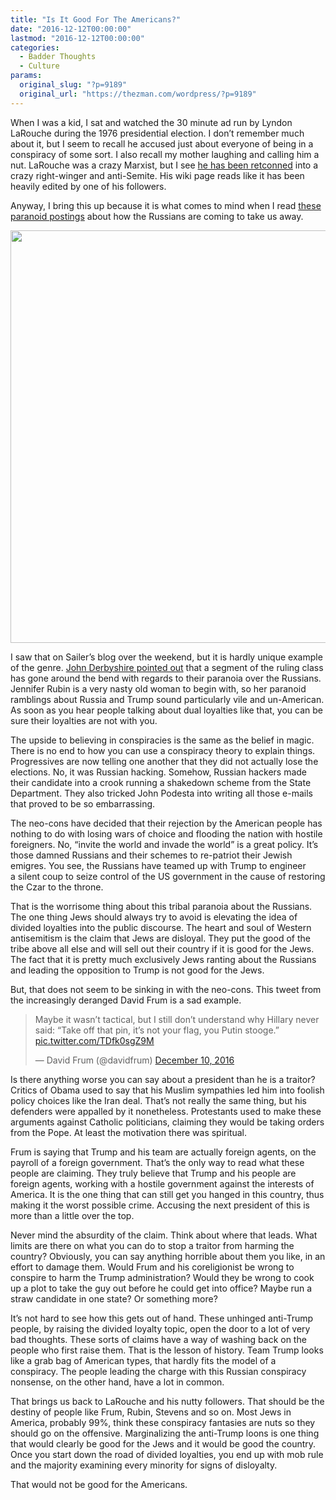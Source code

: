 ```yaml
---
title: "Is It Good For The Americans?"
date: "2016-12-12T00:00:00"
lastmod: "2016-12-12T00:00:00"
categories:
  - Badder Thoughts
  - Culture
params:
  original_slug: "?p=9189"
  original_url: "https://thezman.com/wordpress/?p=9189"
---
```


When I was a kid, I sat and watched the 30 minute ad run by Lyndon
LaRouche during the 1976 presidential election. I don’t remember much
about it, but I seem to recall he accused just about everyone of being
in a conspiracy of some sort. I also recall my mother laughing and
calling him a nut. LaRouche was a crazy Marxist, but I see [he has been
retconned](https://en.wikipedia.org/wiki/Lyndon_LaRouche#1970s) into a
crazy right-winger and anti-Semite. His wiki page reads like it has been
heavily edited by one of his followers.

Anyway, I bring this up because it is what comes to mind when I read
<a href="https://twitter.com/NateSilver538/status/807650805767544832"
target="_blank">these paranoid postings</a> about how the Russians are
coming to take us away.

<img src="https://pbs.twimg.com/media/CzVaE5sXcAA72dm.jpg"
class="alignnone size-full" decoding="async" width="1200"
height="660" />

I saw that on Sailer’s blog over the weekend, but it is hardly unique
example of the genre. <a
href="http://www.unz.com/item/what-do-jennifer-rubin-and-brett-stephens-have-against-nativism-oh-wait/"
target="_blank">John Derbyshire pointed out</a> that a segment of the
ruling class has gone around the bend with regards to their paranoia
over the Russians. Jennifer Rubin is a very nasty old woman to begin
with, so her paranoid ramblings about Russia and Trump sound
particularly vile and un-American. As soon as you hear people talking
about dual loyalties like that, you can be sure their loyalties are not
with you.

The upside to believing in conspiracies is the same as the belief in
magic. There is no end to how you can use a conspiracy theory to explain
things. Progressives are now telling one another that they did not
actually lose the elections. No, it was Russian hacking. Somehow,
Russian hackers made their candidate into a crook running a shakedown
scheme from the State Department. They also tricked John Podesta into
writing all those e-mails that proved to be so embarrassing.

The neo-cons have decided that their rejection by the American people
has nothing to do with losing wars of choice and flooding the nation
with hostile foreigners. No, “invite the world and invade the world” is
a great policy. It’s those damned Russians and their schemes to
re-patriot their Jewish emigres. You see, the Russians have teamed up
with Trump to engineer a silent coup to seize control of the US
government in the cause of restoring the Czar to the throne.

That is the worrisome thing about this tribal paranoia about the
Russians. The one thing Jews should always try to avoid is elevating the
idea of divided loyalties into the public discourse. The heart and soul
of Western antisemitism is the claim that Jews are disloyal. They put
the good of the tribe above all else and will sell out their country if
it is good for the Jews. The fact that it is pretty much exclusively
Jews ranting about the Russians and leading the opposition to Trump is
not good for the Jews.

But, that does not seem to be sinking in with the neo-cons. This tweet
from the increasingly deranged David Frum is a sad example.

> Maybe it wasn’t tactical, but I still don’t understand why Hillary
> never said: “Take off that pin, it’s not your flag, you Putin stooge.”
> [pic.twitter.com/TDfk0sgZ9M](https://t.co/TDfk0sgZ9M)
>
> — David Frum (@davidfrum) [December 10,
> 2016](https://twitter.com/davidfrum/status/807455330066202624?ref_src=twsrc%5Etfw)

Is there anything worse you can say about a president than he is a
traitor? Critics of Obama used to say that his Muslim sympathies led him
into foolish policy choices like the Iran deal. That’s not really the
same thing, but his defenders were appalled by it nonetheless.
Protestants used to make these arguments against Catholic politicians,
claiming they would be taking orders from the Pope. At least the
motivation there was spiritual.

Frum is saying that Trump and his team are actually foreign agents, on
the payroll of a foreign government. That’s the only way to read what
these people are claiming. They truly believe that Trump and his people
are foreign agents, working with a hostile government against the
interests of America. It is the one thing that can still get you hanged
in this country, thus making it the worst possible crime. Accusing the
next president of this is more than a little over the top.

Never mind the absurdity of the claim. Think about where that leads.
What limits are there on what you can do to stop a traitor from harming
the country? Obviously, you can say anything horrible about them you
like, in an effort to damage them. Would Frum and his coreligionist be
wrong to conspire to harm the Trump administration? Would they be wrong
to cook up a plot to take the guy out before he could get into office?
Maybe run a straw candidate in one state? Or something more?

It’s not hard to see how this gets out of hand. These unhinged
anti-Trump people, by raising the divided loyalty topic, open the door
to a lot of very bad thoughts. These sorts of claims have a way of
washing back on the people who first raise them. That is the lesson of
history. Team Trump looks like a grab bag of American types, that hardly
fits the model of a conspiracy. The people leading the charge with this
Russian conspiracy nonsense, on the other hand, have a lot in common.

That brings us back to LaRouche and his nutty followers. That should be
the destiny of people like Frum, Rubin, Stevens and so on. Most Jews in
America, probably 99%, think these conspiracy fantasies are nuts so they
should go on the offensive. Marginalizing the anti-Trump loons is one
thing that would clearly be good for the Jews and it would be good the
country. Once you start down the road of divided loyalties, you end up
with mob rule and the majority examining every minority for signs of
disloyalty.

That would not be good for the Americans.
